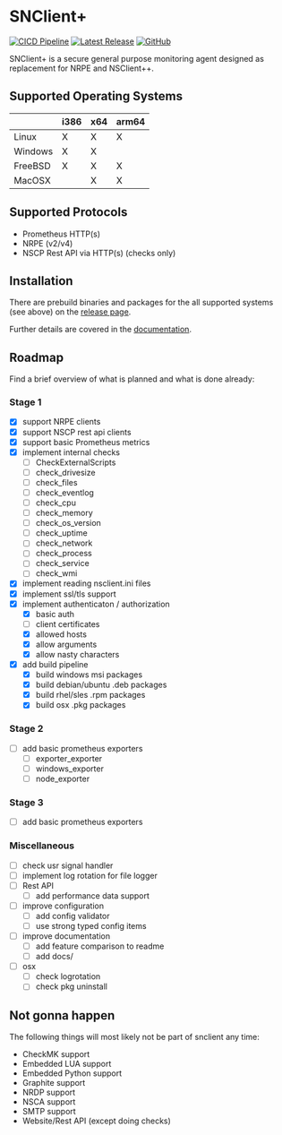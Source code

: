 # SNClient+
[![CICD Pipeline](https://github.com/Consol-Monitoring/snclient/actions/workflows/cicd.yml/badge.svg?branch=main)](https://github.com/Consol-Monitoring/snclient/actions/workflows/cicd.yml)
[![Latest Release](https://img.shields.io/github/v/release/Consol-Monitoring/snclient?sort=semver)](https://github.com/Consol-Monitoring/snclient/releases)
[![GitHub](https://img.shields.io/github/license/Consol-Monitoring/snclient)](https://github.com/Consol-Monitoring/snclient/blob/main/LICENSE)

SNClient+ is a secure general purpose monitoring agent designed as replacement for NRPE and NSClient++.

## Supported Operating Systems

|         | i386 | x64 | arm64 |
|---------|------|-----|-------|
| Linux   |   X  |  X  |   X   |
| Windows |   X  |  X  |       |
| FreeBSD |   X  |  X  |   X   |
| MacOSX  |      |  X  |   X   |

## Supported Protocols

 - Prometheus HTTP(s)
 - NRPE (v2/v4)
 - NSCP Rest API via HTTP(s) (checks only)

## Installation
There are prebuild binaries and packages for the all supported systems (see above) on the
[release page](https://github.com/Consol-Monitoring/snclient/releases).


Further details are covered in the [documentation](docs/install.md).

## Roadmap
Find a brief overview of what is planned and what is done already:

### Stage 1
- [X] support NRPE clients
- [X] support NSCP rest api clients
- [X] support basic Prometheus metrics
- [X] implement internal checks
  - [ ] CheckExternalScripts
  - [ ] check_drivesize
  - [ ] check_files
  - [ ] check_eventlog
  - [ ] check_cpu
  - [ ] check_memory
  - [ ] check_os_version
  - [ ] check_uptime
  - [ ] check_network
  - [ ] check_process
  - [ ] check_service
  - [ ] check_wmi
- [X] implement reading nsclient.ini files
- [X] implement ssl/tls support
- [X] implement authenticaton / authorization
  - [X] basic auth
  - [ ] client certificates
  - [X] allowed hosts
  - [X] allow arguments
  - [X] allow nasty characters
- [X] add build pipeline
  - [X] build windows msi packages
  - [X] build debian/ubuntu .deb packages
  - [X] build rhel/sles .rpm packages
  - [X] build osx .pkg packages

### Stage 2
- [ ] add basic prometheus exporters
  - [ ] exporter_exporter
  - [ ] windows_exporter
  - [ ] node_exporter

### Stage 3
- [ ] add basic prometheus exporters

### Miscellaneous
- [ ] check usr signal handler
- [ ] implement log rotation for file logger
- [ ] Rest API
  - [ ] add performance data support
- [ ] improve configuration
  - [ ] add config validator
  - [ ] use strong typed config items
- [ ] improve documentation
  - [ ] add feature comparison to readme
  - [ ] add docs/
- [ ] osx
  - [ ] check logrotation
  - [ ] check pkg uninstall

## Not gonna happen
The following things will most likely not be part of snclient any time:

- CheckMK support
- Embedded LUA support
- Embedded Python support
- Graphite support
- NRDP support
- NSCA support
- SMTP support
- Website/Rest API (except doing checks)
